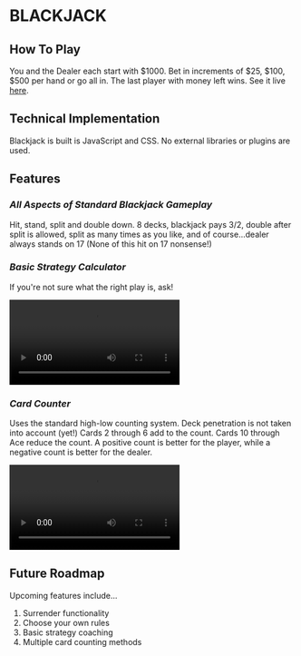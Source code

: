 # BLACKJACK

## How To Play

You and the Dealer each start with $1000. Bet in increments of $25, $100, $500 per hand or go all in. The last player with money left wins. See it live [here](https://numie.github.io/Blackjack/).

## Technical Implementation

Blackjack is built is JavaScript and CSS. No external libraries or plugins are used.

## Features

### *All Aspects of Standard Blackjack Gameplay*
Hit, stand, split and double down. 8 decks, blackjack pays 3/2, double after split is allowed, split as many times as you like, and of course...dealer always stands on 17 (None of this hit on 17 nonsense!)

### *Basic Strategy Calculator*
If you're not sure what the right play is, ask!

![Basic Strategy](gifs/basic_strategy.mp4)

### *Card Counter*
Uses the standard high-low counting system. Deck penetration is not taken into account (yet!) Cards 2 through 6 add to the count. Cards 10 through Ace reduce the count. A positive count is better for the player, while a negative count is better for the dealer.

![Card Count](gifs/card_count.mp4)

## Future Roadmap

Upcoming features include...

1. Surrender functionality
1. Choose your own rules
1. Basic strategy coaching
1. Multiple card counting methods

